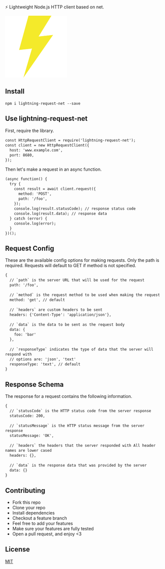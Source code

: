 ⚡ Lightweight Node.js HTTP client based on net.

![logo](./logo.png)

## Install

```
npm i lightning-request-net --save
```

## Use lightning-request-net

First, require the library.

```
const HttpRequestClient = require('lightning-request-net');
const client = new HttpRequestClient({
  host: 'www.example.com',
  port: 8680,
});
```

Then let's make a request in an async function.

```
(async function() {
  try {
    const result = await client.request({
      method: 'POST',
      path: '/foo',
    });
    console.log(result.statusCode); // response status code
    console.log(result.data); // response data
  } catch (error) {
    console.log(error);
  }
})();
```

## Request Config

These are the available config options for making requests. Only the path is required. Requests will default to GET if method is not specified.

```
{
  // `path` is the server URL that will be used for the request
  path: '/foo',

  // `method` is the request method to be used when making the request
  method: 'get', // default

  // `headers` are custom headers to be sent
  headers: {'Content-Type': 'application/json'},

  // `data` is the data to be sent as the request body
  data: {
    foo: 'bar'
  },

  // `responseType` indicates the type of data that the server will respond with
  // options are: 'json', 'text'
  responseType: 'text', // default
}
```

## Response Schema

The response for a request contains the following information.

```
{
  // `statusCode` is the HTTP status code from the server response
  statusCode: 200,

  // `statusMessage` is the HTTP status message from the server response
  statusMessage: 'OK',

  // `headers` the headers that the server responded with All header names are lower cased
  headers: {},

  // `data` is the response data that was provided by the server
  data: {}
}
```

## Contributing

- Fork this repo
- Clone your repo
- Install dependencies
- Checkout a feature branch
- Feel free to add your features
- Make sure your features are fully tested
- Open a pull request, and enjoy <3

## License

[MIT](LICENSE)

